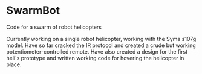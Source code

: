 # SwarmBot
Code for a swarm of robot helicopters

Currently working on a single robot helicopter, working with the Syma s107g model. Have so far cracked the IR protocol and
created a crude but working potentiometer-controlled remote. Have also created a design for the first heli's prototype and written working code for hovering the helicopter in place.
